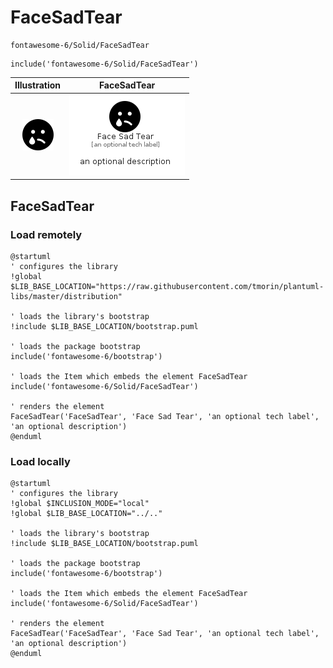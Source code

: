 # FaceSadTear


```text
fontawesome-6/Solid/FaceSadTear
```

```text
include('fontawesome-6/Solid/FaceSadTear')
```



| Illustration | FaceSadTear |
| :---: | :---: |
| ![illustration for Illustration](../../fontawesome-6/Solid/FaceSadTear.png) | ![illustration for FaceSadTear](../../fontawesome-6/Solid/FaceSadTear.Local.png) |




## FaceSadTear

### Load remotely
```plantuml
@startuml
' configures the library
!global $LIB_BASE_LOCATION="https://raw.githubusercontent.com/tmorin/plantuml-libs/master/distribution"

' loads the library's bootstrap
!include $LIB_BASE_LOCATION/bootstrap.puml

' loads the package bootstrap
include('fontawesome-6/bootstrap')

' loads the Item which embeds the element FaceSadTear
include('fontawesome-6/Solid/FaceSadTear')

' renders the element
FaceSadTear('FaceSadTear', 'Face Sad Tear', 'an optional tech label', 'an optional description')
@enduml
```

### Load locally
```plantuml
@startuml
' configures the library
!global $INCLUSION_MODE="local"
!global $LIB_BASE_LOCATION="../.."

' loads the library's bootstrap
!include $LIB_BASE_LOCATION/bootstrap.puml

' loads the package bootstrap
include('fontawesome-6/bootstrap')

' loads the Item which embeds the element FaceSadTear
include('fontawesome-6/Solid/FaceSadTear')

' renders the element
FaceSadTear('FaceSadTear', 'Face Sad Tear', 'an optional tech label', 'an optional description')
@enduml
```

